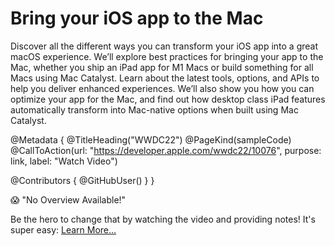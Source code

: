 # Bring your iOS app to the Mac

Discover all the different ways you can transform your iOS app into a great macOS experience. We’ll explore best practices for bringing your app to the Mac, whether you ship an iPad app for M1 Macs or build something for all Macs using Mac Catalyst. Learn about the latest tools, options, and APIs to help you deliver enhanced experiences. We’ll also show you how you can optimize your app for the Mac, and find out how desktop class iPad features automatically transform into Mac-native options when built using Mac Catalyst.

@Metadata {
   @TitleHeading("WWDC22")
   @PageKind(sampleCode)
   @CallToAction(url: "https://developer.apple.com/wwdc22/10076", purpose: link, label: "Watch Video")

   @Contributors {
      @GitHubUser(<replace this with your GitHub handle>)
   }
}

😱 "No Overview Available!"

Be the hero to change that by watching the video and providing notes! It's super easy:
 [Learn More…](https://wwdcnotes.github.io/WWDCNotes/documentation/wwdcnotes/contributing)
